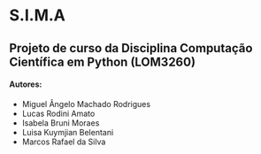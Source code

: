 # S.I.M.A
## Projeto de curso da Disciplina Computação Científica em Python (LOM3260)

#### Autores:
- Miguel Ângelo Machado Rodrigues
- Lucas Rodini Amato
- Isabela Bruni Moraes
- Luisa Kuymjian Belentani
- Marcos Rafael da Silva
